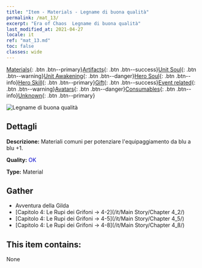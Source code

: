 ```yaml
---
title: "Item - Materials - Legname di buona qualità"
permalink: /mat_13/
excerpt: "Era of Chaos  Legname di buona qualità"
last_modified_at: 2021-04-27
locale: it
ref: "mat_13.md"
toc: false
classes: wide
---
```

 [Materials](/ItemsIT/){: .btn .btn--primary}[Artifacts](/ItemsIT/Artifacts/){: .btn .btn--success}[Unit Soul](/ItemsIT/UnitSoul/){: .btn .btn--warning}[Unit Awakening](/ItemsIT/UnitAwakening/){: .btn .btn--danger}[Hero Soul](/ItemsIT/HeroSoul/){: .btn .btn--info}[Hero Skill](/ItemsIT/HeroSkill/){: .btn .btn--primary}[Gift](/ItemsIT/Gift/){: .btn .btn--success}[Event related](/ItemsIT/Events/){: .btn .btn--warning}[Avatars](/ItemsIT/Avatars/){: .btn .btn--danger}[Consumables](/ItemsIT/Consumables/){: .btn .btn--info}[Unknown](/ItemsIT/Unknown/){: .btn .btn--primary}

 ![Legname di buona qualità](/images/t/i_cailiao_mucai1.png)

## Dettagli
 **Descrizione:** Materiali comuni per potenziare l'equipaggiamento da blu a blu +1.

 **Quality:** <span style="color: #0000CD">OK</span>

 **Type:** Material

## Gather

*    Avventura della Gilda 
*    [Capitolo 4: Le Rupi dei Grifoni -> 4-2](/it/Main Story/Chapter 4_2/) 
*    [Capitolo 4: Le Rupi dei Grifoni -> 4-5](/it/Main Story/Chapter 4_5/) 
*    [Capitolo 4: Le Rupi dei Grifoni -> 4-8](/it/Main Story/Chapter 4_8/) 

## This item contains:

  None

